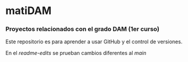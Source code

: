 # matiDAM
### Proyectos relacionados con el grado DAM (1er curso)

Este repositorio es para aprender a usar GitHub y el control de versiones.

En el *readme-edits* se prueban cambios diferentes al *main*
